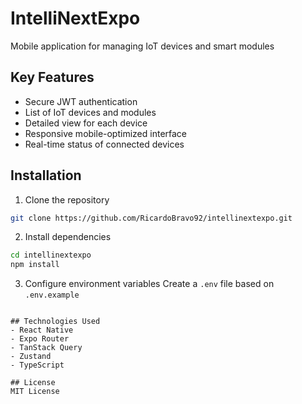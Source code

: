 # IntelliNextExpo

Mobile application for managing IoT devices and smart modules

## Key Features
- Secure JWT authentication
- List of IoT devices and modules
- Detailed view for each device
- Responsive mobile-optimized interface
- Real-time status of connected devices

## Installation

1. Clone the repository
```bash
git clone https://github.com/RicardoBravo92/intellinextexpo.git
```

2. Install dependencies
```bash
cd intellinextexpo
npm install
```

3. Configure environment variables
Create a `.env` file based on `.env.example`
```

## Technologies Used
- React Native
- Expo Router
- TanStack Query
- Zustand
- TypeScript

## License
MIT License